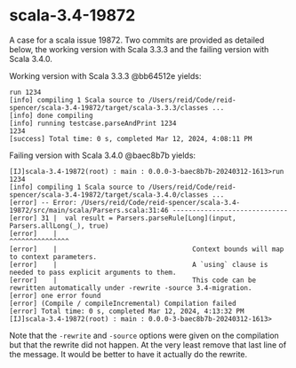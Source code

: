 # scala-3.4-19872
A case for a scala issue 19872.  Two commits are provided as detailed below, the working version 
with Scala 3.3.3 and the failing version with Scala 3.4.0.

Working version with Scala 3.3.3 @bb64512e yields:
```shell
run 1234
[info] compiling 1 Scala source to /Users/reid/Code/reid-spencer/scala-3.4-19872/target/scala-3.3.3/classes ...
[info] done compiling
[info] running testcase.parseAndPrint 1234
1234
[success] Total time: 0 s, completed Mar 12, 2024, 4:08:11 PM
```

Failing version with Scala 3.4.0 @baec8b7b yields:
```shell
[IJ]scala-3.4-19872(root) : main : 0.0.0-3-baec8b7b-20240312-1613>run 1234
[info] compiling 1 Scala source to /Users/reid/Code/reid-spencer/scala-3.4-19872/target/scala-3.4.0/classes ...
[error] -- Error: /Users/reid/Code/reid-spencer/scala-3.4-19872/src/main/scala/Parsers.scala:31:46 -----------------------------
[error] 31 |  val result = Parsers.parseRule[Long](input, Parsers.allLong(_), true)
[error]    |                                              ^^^^^^^^^^^^^^^
[error]    |                                  Context bounds will map to context parameters.
[error]    |                                  A `using` clause is needed to pass explicit arguments to them.
[error]    |                                  This code can be rewritten automatically under -rewrite -source 3.4-migration.
[error] one error found
[error] (Compile / compileIncremental) Compilation failed
[error] Total time: 0 s, completed Mar 12, 2024, 4:13:32 PM
[IJ]scala-3.4-19872(root) : main : 0.0.0-3-baec8b7b-20240312-1613>
```

Note that the `-rewrite` and `-source` options were given on the compilation
but that the rewrite did not happen. At the very least remove that last line
of the message. It would be better to have it actually do the rewrite. 
